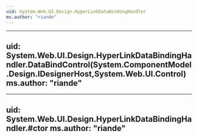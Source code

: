 ```yaml
---
uid: System.Web.UI.Design.HyperLinkDataBindingHandler
ms.author: "riande"
---
```


---
uid: System.Web.UI.Design.HyperLinkDataBindingHandler.DataBindControl(System.ComponentModel.Design.IDesignerHost,System.Web.UI.Control)
ms.author: "riande"
---

---
uid: System.Web.UI.Design.HyperLinkDataBindingHandler.#ctor
ms.author: "riande"
---
